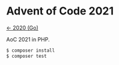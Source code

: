 # Advent of Code 2021

[← 2020 (Go)](https://github.com/bake/adventofcode-2020)

AoC 2021 in PHP.

```bash
$ composer install
$ composer test
```
